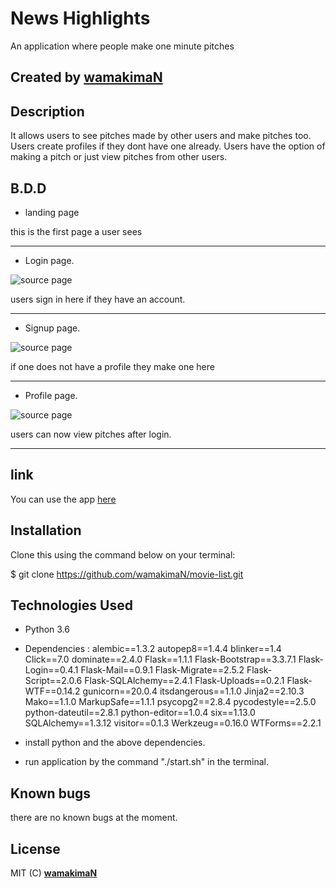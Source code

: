 #                News Highlights

An application where people make one minute pitches 

## Created by [wamakimaN](https://github.com/wamakimaN)

## Description

It allows users to see pitches made by other users and make pitches too.
Users create profiles if they dont have one already.
Users have the option of making a pitch or just view pitches from other users.

## B.D.D

* landing page

this is the first page a user sees

---

* Login page.

![source page](app/static/images/login.png)

users sign in here if they have an account.

---

* Signup page.

![source page](app/static/images/signup.png)

if one does not have a profile they make one here

---

* Profile page.

![source page](app/static/images/profile.png)

users can now view pitches after login.

---


## link

You can use the app [here](https://newhig.herokuapp.com/)


## Installation

Clone this using the command below on your terminal:

$ git clone  https://github.com/wamakimaN/movie-list.git

## Technologies Used

* Python 3.6
* Dependencies :
alembic==1.3.2
autopep8==1.4.4
blinker==1.4
Click==7.0
dominate==2.4.0
Flask==1.1.1
Flask-Bootstrap==3.3.7.1
Flask-Login==0.4.1
Flask-Mail==0.9.1
Flask-Migrate==2.5.2
Flask-Script==2.0.6
Flask-SQLAlchemy==2.4.1
Flask-Uploads==0.2.1
Flask-WTF==0.14.2
gunicorn==20.0.4
itsdangerous==1.1.0
Jinja2==2.10.3
Mako==1.1.0
MarkupSafe==1.1.1
psycopg2==2.8.4
pycodestyle==2.5.0
python-dateutil==2.8.1
python-editor==1.0.4
six==1.13.0
SQLAlchemy==1.3.12
visitor==0.1.3
Werkzeug==0.16.0
WTForms==2.2.1

* install python and the above dependencies.
* run application by the command "./start.sh" in the terminal.

## Known bugs

there are no known bugs at the moment.

## License

MIT (C) **[wamakimaN](https://github.com/wamakimaN)**